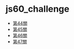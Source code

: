# js60_challenge


- [第44關](https://mioyang.github.io/js60_challenge/index.html#level44)
- [第45關](https://mioyang.github.io/js60_challenge/index.html#level45)
- [第46關](https://mioyang.github.io/js60_challenge/index.html#level46)
- [第47關](https://mioyang.github.io/js60_challenge/index.html#level47)